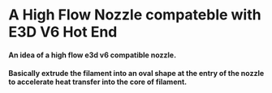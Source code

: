 # A High Flow Nozzle compateble with E3D V6 Hot End
#### An idea of a high flow e3d v6 compatible nozzle.
#### Basically extrude  the filament into an oval shape at the entry of the nozzle to accelerate heat transfer into the core of filament.
